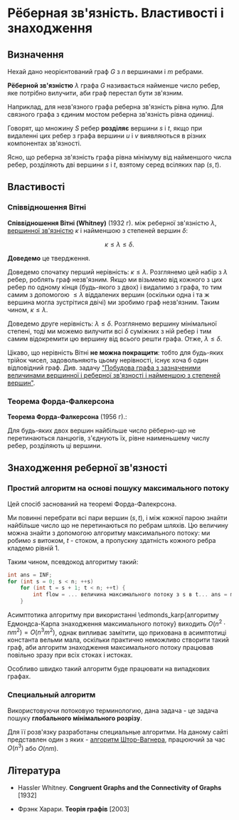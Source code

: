 # Рёберная зв'язність. Властивості і знаходження

## Визначення

Нехай дано неорієнтований граф $G$ з $n$ вершинами і $m$ ребрами.

**Рёберной зв'язністю** $\lambda$ графа $G$ називається найменше число ребер, яке потрібно вилучити, аби граф перестал бути зв'язним.

Наприклад, для незв'язного графа реберна зв'язність рівна нулю. Для связного графа з єдиним мостом реберна зв'язність рівна одиниці.

Говорят, що множину $S$ ребер **розділяє** вершини $s$ і $t$, якщо при видаленні цих ребер з графа вершини $u$ і $v$ виявляються в різних компонентах зв'язності.

Ясно, що реберна зв'язність графа рівна мінімуму від найменшого числа ребер, розділяють дві вершини $s$ і $t$, взятому серед всіляких пар $(s,t)$.

## Властивості

### Співвідношення Вітні

**Співвідношення Вітні (Whitney)** (1932 г). між реберної зв'язністю $\lambda$, [вершинної зв'язністю](vertex_connectivity) $\kappa$ і найменшою з степеней вершин $\delta$:

$$
\kappa \le \lambda \le \delta.
$$

**Доведемо** це твердження.

Доведемо спочатку перший нерівність: $\kappa \le \lambda$. Розглянемо цей набір з $\lambda$ ребер, роблять граф незв'язним. Якщо ми візьмемо від кожного з цих ребер по одному кінця (будь-якого з двох) і видалимо з графа, то тим самим з допомогою $\le \lambda$ віддалених вершин (оскільки одна і та ж вершина могла зустрітися двічі) ми зробимо граф незв'язним. Таким чином, $\kappa \le \lambda$.

Доведемо друге нерівність: $\lambda \le \delta$. Розглянемо вершину мінімальної степені, тоді ми можемо вилучити всі $\delta$ суміжних з ній ребер і тим самим відокремити цю вершину від всього решти графа. Отже, $\lambda \le \delta$.

Цікаво, що нерівність Вітні **не можна покращити**: тобто для будь-яких трійок чисел, задовольняють цьому нерівності, існує хоча б один відповідний граф. Див. задачу ["Побудова графа з зазначеними величинами вершинної і реберної зв'язності і найменшою з степеней вершин"](connectivity_back_problem).

### Теорема Форда-Фалкерсона

**Теорема Форда-Фалкерсона** (1956 г).:

Для будь-яких двох вершин найбільше число рёберно-що не перетинаються ланцюгів, з'єднують їх, рівне наименьшему числу ребер, розділяють ці вершини.

## Знаходження реберної зв'язності

### Простий алгоритм на основі пошуку максимального потоку

Цей спосіб заснований на теоремі Форда-Фалекрсона.

Ми повинні перебрати всі пари вершин $(s,t)$, і між кожної парою знайти найбільше число що не перетинаються по ребрам шляхів. Цю величину можна знайти з допомогою алгоритму максимального потоку: ми робимо $s$ витоком, $t$ - стоком, а пропускну здатність кожного ребра кладемо рівній 1.

Таким чином, псевдокод алгоритму такий:

<!--- TODO: specify code snippet id -->
``` cpp
int ans = INF;
for (int s = 0; s < n; ++s)
    for (int t = s + 1; t < n; ++t) {
        int flow = ... величина максимального потоку з s в t... ans = min(ans, flow);
    }
```

Асимптотика алгоритму при використанні \edmonds_karp{алгоритму Едмондса-Карпа знаходження максимального потоку} виходить $O(n^2 \cdot n m ^2) = O (n^3 m^2)$, однак випливає замітити, що прихована в асимптотиці константа вельми мала, оскільки практично неможливо створити такий граф, аби алгоритм знаходження максимального потоку працював повільно зразу при всіх стоках і истоках.

Особливо швидко такий алгоритм буде працювати на випадкових графах.

### Специальный алгоритм

Використовуючи потоковую терминологию, дана задача - це задача пошуку **глобального мінімального розрізу**.

Для її розв'язку разработаны специальные алгоритми. На даному сайті представлен один з яких - [алгоритм Штор-Вагнера](stoer_wagner_mincut), працюючий за час $O(n^3)$ або $O(n m)$.

## Література

* Hassler Whitney. **Congruent Graphs and the Connectivity of Graphs** [1932]

* Фрэнк Харари. **Теорія графів** [2003]
